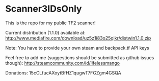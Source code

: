 # Scanner3IDsOnly

This is the repo for my public TF2 scanner!

Current distribution (1.1.0) available at:
http://www.mediafire.com/download/uz5z1i83o25qikr/distwin1.1.0.zip

Note: You have to provide your own steam and backpack.tf API keys

Feel free to add me (suggestions should be submitted as github issues though):
http://steamcommunity.com/id/lifelessmango

Donations:
15cCLfucAXoytBfHZ1qugwT7FGZgm4GSQA
